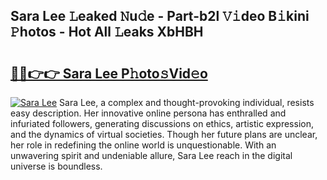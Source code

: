## Sara Lee 𝙻eaked 𝙽u𝚍e - Part-b2l 𝚅𝚒deo B𝚒kini 𝙿hotos - Hot All 𝙻eaks XbHBH

# <h2><a href="http://ld09gu1.urlbe.top/?page=Sara+Lee">🔗🔗👉👉 Sara Lee P𝚑oto𝚜Vid𝚎o</a></h2>

[![Sara Lee](https://i.imgur.com/eBuTRDB.gif)](http://ld09gu1.urlbe.top/?page=Sara+Lee)
Sara Lee, a complex and thought-provoking individual, resists easy description. Her innovative online persona has enthralled and infuriated followers, generating discussions on ethics, artistic expression, and the dynamics of virtual societies. Though her future plans are unclear, her role in redefining the online world is unquestionable. With an unwavering spirit and undeniable allure, Sara Lee reach in the digital universe is boundless.
